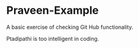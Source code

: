 # Praveen-Example
A basic exercise of checking Git Hub functionality.

Ptadipathi is too intelligent in coding.
